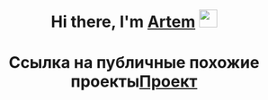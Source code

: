 <h1 align="center">Hi there, I'm <a href="https://daniilshat.ru/" target="_blank">Artem</a> 
<img src="https://github.com/blackcater/blackcater/raw/main/images/Hi.gif" height="32"/></h1>
<h1 align="center">Ссылка на публичные похожие проекты<a href="https://daniilshat.ru](https://github.com/xxxXalleNxxx/ShowRoom-API/" target="_blank">Проект</a> 
